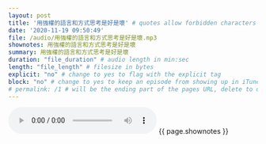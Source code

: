 ```yaml
---
layout: post
title: '用強權的語言和方式思考是好是壞' # quotes allow forbidden characters like the colon
date: '2020-11-19 09:50:49'
file: /audio/用強權的語言和方式思考是好是壞.mp3
shownotes: 用強權的語言和方式思考是好是壞
summary: 用強權的語言和方式思考是好是壞
duration: "file_duration" # audio length in min:sec
length: "file_length" # filesize in bytes
explicit: "no" # change to yes to flag with the explicit tag
block: "no" # change to yes to keep an episode from showing up in iTunes
# permalink: /1 # will be the ending part of the pages URL, delete to default to the title
---
```


<audio controls>
<source src="{{site.url}}{{site.baseurl}}{{ page.file }}" type="audio/x-mp3">
Your browser does not support the audio element.
</audio>
{{ page.shownotes }}
